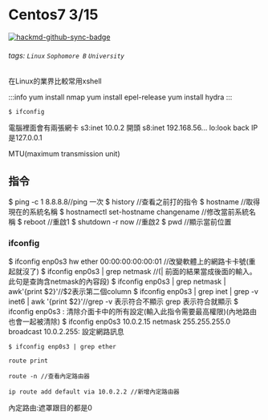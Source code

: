 # Centos7 3/15

[![hackmd-github-sync-badge](https://hackmd.io/2cNePsdgQ3GvlBzCdLzl8g/badge)](https://hackmd.io/2cNePsdgQ3GvlBzCdLzl8g)


###### tags: `Linux` `Sophomore B` `University`

在Linux的業界比較常用xshell

:::info
yum install nmap
yum install epel-release
yum install hydra
:::

```
$ ifconfig
```
電腦裡面會有兩張網卡
s3:inet 10.0.2 開頭
s8:inet 192.168.56...
lo:look back IP是127.0.0.1

MTU(maximum transmission unit)
## 指令
$ ping -c 1 8.8.8.8//ping 一次
$ history //查看之前打的指令
$ hostname //取得現在的系統名稱
$ hostnamectl set-hostname changename //修改當前系統名稱
$ reboot //重啟1
$ shutdown -r now //重啟2
$ pwd //顯示當前位置

### ifconfig

$ ifconfig enp0s3 hw ether 00:00:00:00:00:01 //改變軟體上的網路卡卡號(重起就沒了)
$ ifconfig enp0s3 | grep netmask  //(| 前面的結果當成後面的輸入。此句是查詢含netmask的內容段)
$ ifconfig enp0s3 | grep netmask | awk'{print $2}'//$2表示第二個column
$ ifconfig enp0s3 | grep inet | grep -v inet6 | awk '{print $2}'//grep -v 表示符合不顯示 grep 表示符合就顯示
$ ifconfig enp0s3 : 清除介面卡中的所有設定(輸入此指令需要最高權限)(內地路由也會一起被清除)
$ ifconfig enp0s3 10.0.2.15 netmask 255.255.255.0 broadcast 10.0.2.255: 設定網路訊息
```hw
$ ifconfig enp0s3 | grep ether
```

```win 
route print
```

```linux
route -n //查看內定路由器

ip route add default via 10.0.2.2 //新增內定路由器
```

內定路由:遮罩跟目的都是0
